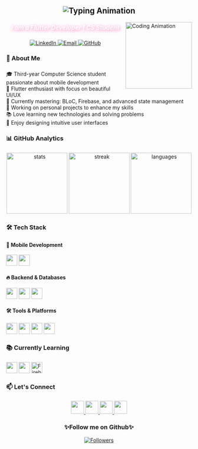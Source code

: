 <h2 align="center">
  <img src="https://readme-typing-svg.herokuapp.com?size=24&duration=3000&pause=800&color=FF69B4&center=true&vCenter=true&width=500&lines=Hi+👋!+I'm+Maram+Basyouni" alt="Typing Animation">
</h2>

<img align="right" height="180" src="https://i.pinimg.com/originals/14/a6/93/14a69305d33439df7fb4efc6f94b5308.gif" alt="Coding Animation" />

<h3 align="center" style="color: #FFFFFF; font-style: italic; text-shadow: 2px 2px 10px #FF69B4;">
  I am a Flutter Developer | CS Student
</h3>

###

<div align="center">
  <a href="https://www.linkedin.com/in/maram-basyone-4a2163272/" target="_blank">
    <img src="https://img.shields.io/badge/-Maram_Basyouni-0077B5?style=for-the-badge&logo=linkedin&logoColor=white" alt="LinkedIn">
  </a>
  <a href="mailto:marambasyone27@gmail.com" target="_blank">
    <img src="https://img.shields.io/badge/-Email_Me-D14836?style=for-the-badge&logo=gmail&logoColor=white" alt="Email">
  </a>
  <a href="https://github.com/marambasyone27" target="_blank">
    <img src="https://img.shields.io/badge/-My_GitHub-181717?style=for-the-badge&logo=github&logoColor=white" alt="GitHub">
  </a>
</div>

###

<h3 align="left">🌟 About Me</h3>

###

<p align="left">
🎓 Third-year Computer Science student passionate about mobile development<br>
💙 Flutter enthusiast with focus on beautiful UI/UX<br>
🌱 Currently mastering: BLoC, Firebase, and advanced state management<br>
🚀 Working on personal projects to enhance my skills<br>
📚 Love learning new technologies and solving problems<br>
🎨 Enjoy designing intuitive user interfaces
</p>

###

<h3 align="left">📊 GitHub Analytics</h3>

###

<div align="center">
  <img src="https://github-readme-stats.vercel.app/api?username=marambasyone27&show_icons=true&theme=radical&hide_border=true&count_private=true" height="165" alt="stats"/>
  <img src="https://github-readme-streak-stats.herokuapp.com?user=marambasyone27&theme=radical&hide_border=true" height="165" alt="streak"/>
  <img src="https://github-readme-stats.vercel.app/api/top-langs/?username=marambasyone27&layout=compact&theme=radical&hide_border=true" height="165" alt="languages"/>
</div>

###

<h3 align="left">🛠️ Tech Stack</h3>

###

<div align="left">
  <h4>📱 Mobile Development</h4>
  <img src="https://img.shields.io/badge/Flutter-02569B?style=for-the-badge&logo=flutter&logoColor=white" height="30"/>
  <img src="https://img.shields.io/badge/Dart-0175C2?style=for-the-badge&logo=dart&logoColor=white" height="30"/>
  
  <h4>🔥 Backend & Databases</h4>
  <img src="https://img.shields.io/badge/Firebase-FFCA28?style=for-the-badge&logo=firebase&logoColor=black" height="30"/>
  <img src="https://img.shields.io/badge/Supabase-3ECF8E?style=for-the-badge&logo=supabase&logoColor=white" height="30"/>
  <img src="https://img.shields.io/badge/SQLite-003B57?style=for-the-badge&logo=sqlite&logoColor=white" height="30"/>
  
  <h4>🛠 Tools & Platforms</h4>
  <img src="https://img.shields.io/badge/Git-F05032?style=for-the-badge&logo=git&logoColor=white" height="30"/>
  <img src="https://img.shields.io/badge/GitHub-181717?style=for-the-badge&logo=github&logoColor=white" height="30"/>
  <img src="https://img.shields.io/badge/VS_Code-007ACC?style=for-the-badge&logo=visual-studio-code&logoColor=white" height="30"/>
  <img src="https://img.shields.io/badge/Android_Studio-3DDC84?style=for-the-badge&logo=android-studio&logoColor=white" height="30"/>
</div>

###

<h3 align="left">📚 Currently Learning</h3>

###

<div align="left">
  <img src="https://img.shields.io/badge/Advanced_Flutter-02569B?style=for-the-badge&logo=flutter&logoColor=white" height="30"/>
  <img src="https://img.shields.io/badge/State_Management-0175C2?style=for-the-badge&logo=dart&logoColor=white" height="30"/>
  <img src="https://img.shields.io/badge/Firebase-FFCA28?style=for-the-badge&logo=firebase&logoColor=black" height="30" alt="Firebase"/>
</div>

###

<h3 align="left">📫 Let's Connect</h3>

###

<div align="center">
  <a href="https://www.linkedin.com/in/maram-basyone-4a2163272/" target="_blank">
    <img src="https://img.shields.io/badge/LinkedIn-0077B5?style=for-the-badge&logo=linkedin&logoColor=white" height="35"/>
  </a>
  <a href="https://twitter.com/yourusername" target="_blank">
    <img src="https://img.shields.io/badge/Twitter-1DA1F2?style=for-the-badge&logo=twitter&logoColor=white" height="35"/>
  </a>
  <a href="https://www.facebook.com/maram.basyone.7" target="_blank">
    <img src="https://img.shields.io/badge/Facebook-1877F2?style=for-the-badge&logo=facebook&logoColor=white" height="35"/>
  </a>
  <a href="https://wa.me/yourphonenumber" target="_blank">
    <img src="https://img.shields.io/badge/WhatsApp-25D366?style=for-the-badge&logo=whatsapp&logoColor=white" height="35"/>
  </a>
</div>

###

<h3 align="center">✨Follow me on Github✨</h3>

<div align="center">
  <a href="https://github.com/marambasyone27">
    <img src="https://img.shields.io/github/followers/marambasyone27?label=Follow&style=social" alt="Followers"/>
  </a>
</div>
